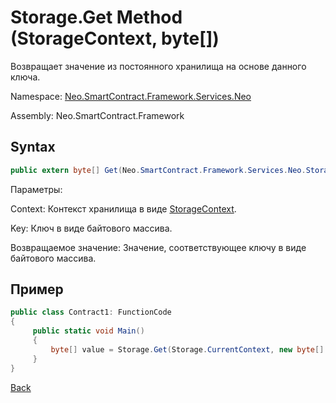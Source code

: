 # Storage.Get Method (StorageContext, byte[])

Возвращает значение из постоянного хранилища на основе данного ключа.

Namespace: [Neo.SmartContract.Framework.Services.Neo](../../neo.md)

Assembly: Neo.SmartContract.Framework

## Syntax

```c#
public extern byte[] Get(Neo.SmartContract.Framework.Services.Neo.StorageContext context, byte[] key)
```

Параметры:

Context: Контекст хранилища в виде [StorageContext](../StorageContext.md).

Key: Ключ в виде байтового массива.

Возвращаемое значение: Значение, соответствующее ключу в виде байтового массива.

## Пример

```c#
public class Contract1: FunctionCode
{
     public static void Main()
     {
         byte[] value = Storage.Get(Storage.CurrentContext, new byte[] {0});
     }
}
```



[Back](../Storage.md)
